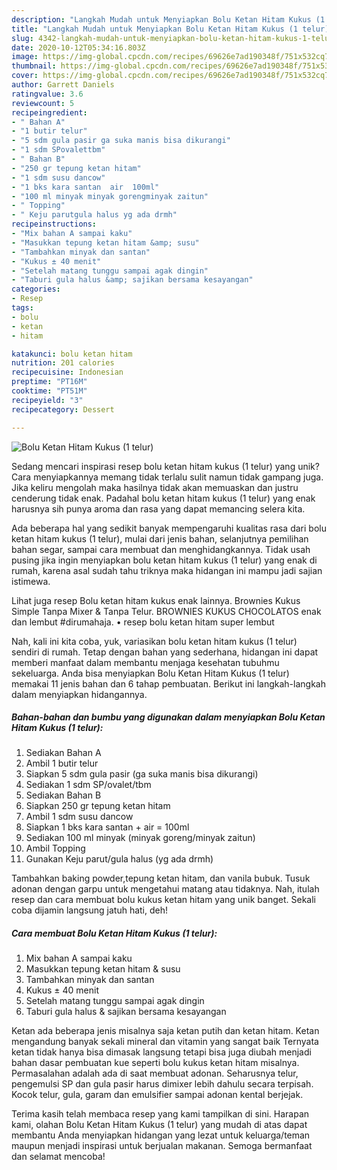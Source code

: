 ```yaml
---
description: "Langkah Mudah untuk Menyiapkan Bolu Ketan Hitam Kukus (1 telur) Anti Gagal"
title: "Langkah Mudah untuk Menyiapkan Bolu Ketan Hitam Kukus (1 telur) Anti Gagal"
slug: 4342-langkah-mudah-untuk-menyiapkan-bolu-ketan-hitam-kukus-1-telur-anti-gagal
date: 2020-10-12T05:34:16.803Z
image: https://img-global.cpcdn.com/recipes/69626e7ad190348f/751x532cq70/bolu-ketan-hitam-kukus-1-telur-foto-resep-utama.jpg
thumbnail: https://img-global.cpcdn.com/recipes/69626e7ad190348f/751x532cq70/bolu-ketan-hitam-kukus-1-telur-foto-resep-utama.jpg
cover: https://img-global.cpcdn.com/recipes/69626e7ad190348f/751x532cq70/bolu-ketan-hitam-kukus-1-telur-foto-resep-utama.jpg
author: Garrett Daniels
ratingvalue: 3.6
reviewcount: 5
recipeingredient:
- " Bahan A"
- "1 butir telur"
- "5 sdm gula pasir ga suka manis bisa dikurangi"
- "1 sdm SPovalettbm"
- " Bahan B"
- "250 gr tepung ketan hitam"
- "1 sdm susu dancow"
- "1 bks kara santan  air  100ml"
- "100 ml minyak minyak gorengminyak zaitun"
- " Topping"
- " Keju parutgula halus yg ada drmh"
recipeinstructions:
- "Mix bahan A sampai kaku"
- "Masukkan tepung ketan hitam &amp; susu"
- "Tambahkan minyak dan santan"
- "Kukus ± 40 menit"
- "Setelah matang tunggu sampai agak dingin"
- "Taburi gula halus &amp; sajikan bersama kesayangan"
categories:
- Resep
tags:
- bolu
- ketan
- hitam

katakunci: bolu ketan hitam 
nutrition: 201 calories
recipecuisine: Indonesian
preptime: "PT16M"
cooktime: "PT51M"
recipeyield: "3"
recipecategory: Dessert

---
```



![Bolu Ketan Hitam Kukus (1 telur)](https://img-global.cpcdn.com/recipes/69626e7ad190348f/751x532cq70/bolu-ketan-hitam-kukus-1-telur-foto-resep-utama.jpg)

Sedang mencari inspirasi resep bolu ketan hitam kukus (1 telur) yang unik? Cara menyiapkannya memang tidak terlalu sulit namun tidak gampang juga. Jika keliru mengolah maka hasilnya tidak akan memuaskan dan justru cenderung tidak enak. Padahal bolu ketan hitam kukus (1 telur) yang enak harusnya sih punya aroma dan rasa yang dapat memancing selera kita.

Ada beberapa hal yang sedikit banyak mempengaruhi kualitas rasa dari bolu ketan hitam kukus (1 telur), mulai dari jenis bahan, selanjutnya pemilihan bahan segar, sampai cara membuat dan menghidangkannya. Tidak usah pusing jika ingin menyiapkan bolu ketan hitam kukus (1 telur) yang enak di rumah, karena asal sudah tahu triknya maka hidangan ini mampu jadi sajian istimewa.

Lihat juga resep Bolu ketan hitam kukus enak lainnya. Brownies Kukus Simple Tanpa Mixer &amp; Tanpa Telur. BROWNIES KUKUS CHOCOLATOS enak dan lembut #dirumahaja. • resep bolu ketan hitam super lembut


Nah, kali ini kita coba, yuk, variasikan bolu ketan hitam kukus (1 telur) sendiri di rumah. Tetap dengan bahan yang sederhana, hidangan ini dapat memberi manfaat dalam membantu menjaga kesehatan tubuhmu sekeluarga. Anda bisa menyiapkan Bolu Ketan Hitam Kukus (1 telur) memakai 11 jenis bahan dan 6 tahap pembuatan. Berikut ini langkah-langkah dalam menyiapkan hidangannya.

<!--inarticleads1-->

##### Bahan-bahan dan bumbu yang digunakan dalam menyiapkan Bolu Ketan Hitam Kukus (1 telur):

1. Sediakan  Bahan A
1. Ambil 1 butir telur
1. Siapkan 5 sdm gula pasir (ga suka manis bisa dikurangi)
1. Sediakan 1 sdm SP/ovalet/tbm
1. Sediakan  Bahan B
1. Siapkan 250 gr tepung ketan hitam
1. Ambil 1 sdm susu dancow
1. Siapkan 1 bks kara santan + air = 100ml
1. Sediakan 100 ml minyak (minyak goreng/minyak zaitun)
1. Ambil  Topping
1. Gunakan  Keju parut/gula halus (yg ada drmh)


Tambahkan baking powder,tepung ketan hitam, dan vanila bubuk. Tusuk adonan dengan garpu untuk mengetahui matang atau tidaknya. Nah, itulah resep dan cara membuat bolu kukus ketan hitam yang unik banget. Sekali coba dijamin langsung jatuh hati, deh! 

<!--inarticleads2-->

##### Cara membuat Bolu Ketan Hitam Kukus (1 telur):

1. Mix bahan A sampai kaku
1. Masukkan tepung ketan hitam &amp; susu
1. Tambahkan minyak dan santan
1. Kukus ± 40 menit
1. Setelah matang tunggu sampai agak dingin
1. Taburi gula halus &amp; sajikan bersama kesayangan


Ketan ada beberapa jenis misalnya saja ketan putih dan ketan hitam. Ketan mengandung banyak sekali mineral dan vitamin yang sangat baik Ternyata ketan tidak hanya bisa dimasak langsung tetapi bisa juga diubah menjadi bahan dasar pembuatan kue seperti bolu kukus ketan hitam misalnya. Permasalahan adalah ada di saat membuat adonan. Seharusnya telur, pengemulsi SP dan gula pasir harus dimixer lebih dahulu secara terpisah. Kocok telur, gula, garam dan emulsifier sampai adonan kental berjejak. 

Terima kasih telah membaca resep yang kami tampilkan di sini. Harapan kami, olahan Bolu Ketan Hitam Kukus (1 telur) yang mudah di atas dapat membantu Anda menyiapkan hidangan yang lezat untuk keluarga/teman maupun menjadi inspirasi untuk berjualan makanan. Semoga bermanfaat dan selamat mencoba!
